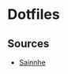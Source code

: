# Dotfiles

## Sources

- [Sainnhe](https://www.sainnhe.dev/post/dockerize-your-dotfiles/#install-coc-extensions)
